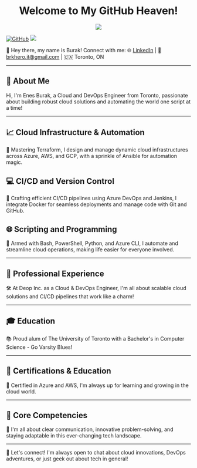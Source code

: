 <h1 align="center">Welcome to My GitHub Heaven!</h1>
 
<p align="center">
  <a align="center" href="https://www.linkedin.com/in/brkhero-it/" alt="LinkedIn">
    <img
      src="https://img.shields.io/badge/-Linkedin-6610F2?style=for-the-badge&logo=Linkedin&logoColor=FFFFFF&link=https://www.linkedin.com/in/devenes" />
  </a>

 [![GitHub](https://img.shields.io/badge/-GitHub-black?style=flat-square&logo=github)](https://github.com/SelmanDemiray)
  <a href="https://medium.com/@hkaanturgut" alt="Medium">
    <img
      src="https://img.shields.io/badge/-Medium-6610F2?style=for-the-badge&logo=Medium&logoColor=FFFFFF&link=https://devenes.medium.com/" />
  </a>
</p>

👋 Hey there, my name is Burak! Connect with me: 🌐 [LinkedIn](www.linkedin.com/in/brkhero-it) | 📧 brkhero.it@gmail.com | 🇨🇦 Toronto, ON

---

## 👋 About Me
Hi, I'm Enes Burak, a Cloud and DevOps Engineer from Toronto, passionate about building robust cloud solutions and automating the world one script at a time!

---

## 📈 Cloud Infrastructure & Automation
🚀 Mastering Terraform, I design and manage dynamic cloud infrastructures across Azure, AWS, and GCP, with a sprinkle of Ansible for automation magic.

## 💻 CI/CD and Version Control
🌟 Crafting efficient CI/CD pipelines using Azure DevOps and Jenkins, I integrate Docker for seamless deployments and manage code with Git and GitHub.

## 🌐 Scripting and Programming
🔧 Armed with Bash, PowerShell, Python, and Azure CLI, I automate and streamline cloud operations, making life easier for everyone involved.

---

## 🏢 Professional Experience
🛠️ At Deop Inc. as a Cloud & DevOps Engineer, I'm all about scalable cloud solutions and CI/CD pipelines that work like a charm!

---

## 🎓 Education
📚 Proud alum of The University of Toronto with a Bachelor's in Computer Science - Go Varsity Blues!

---

## 📜 Certifications & Education
💼 Certified in Azure and AWS, I'm always up for learning and growing in the cloud world.

---

## 🌟 Core Competencies
🤝 I'm all about clear communication, innovative problem-solving, and staying adaptable in this ever-changing tech landscape.

---

🤗 Let's connect! I'm always open to chat about cloud innovations, DevOps adventures, or just geek out about tech in general!


